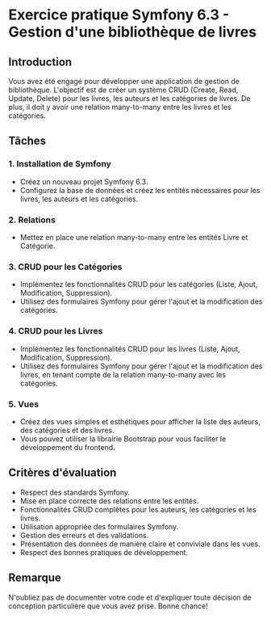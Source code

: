 # Exercice pratique Symfony 6.3 - Gestion d'une bibliothèque de livres

## Introduction

Vous avez été engagé pour développer une application de gestion de bibliothèque. L'objectif est de créer un système CRUD (Create, Read, Update, Delete) pour les livres, les auteurs et les catégories de livres. De plus, il doit y avoir une relation many-to-many entre les livres et les catégories.

## Tâches

### 1. Installation de Symfony

- Créez un nouveau projet Symfony 6.3.
- Configurez la base de données et créez les entités nécessaires pour les livres, les auteurs et les catégories.

### 2. Relations

- Mettez en place une relation many-to-many entre les entités Livre et Catégorie.

### 3. CRUD pour les Catégories

- Implémentez les fonctionnalités CRUD pour les catégories (Liste, Ajout, Modification, Suppression).
- Utilisez des formulaires Symfony pour gérer l'ajout et la modification des catégories.

### 4. CRUD pour les Livres

- Implémentez les fonctionnalités CRUD pour les livres (Liste, Ajout, Modification, Suppression).
- Utilisez des formulaires Symfony pour gérer l'ajout et la modification des livres, en tenant compte de la relation many-to-many avec les catégories.

### 5. Vues

- Créez des vues simples et esthétiques pour afficher la liste des auteurs, des catégories et des livres.
- Vous pouvez utiliser la librairie Bootstrap pour vous faciliter le développement du frontend.

## Critères d'évaluation

- Respect des standards Symfony.
- Mise en place correcte des relations entre les entités.
- Fonctionnalités CRUD complètes pour les auteurs, les catégories et les livres.
- Utilisation appropriée des formulaires Symfony.
- Gestion des erreurs et des validations.
- Présentation des données de manière claire et conviviale dans les vues.
- Respect des bonnes pratiques de développement.

## Remarque

N'oubliez pas de documenter votre code et d'expliquer toute décision de conception particulière que vous avez prise. Bonne chance!
